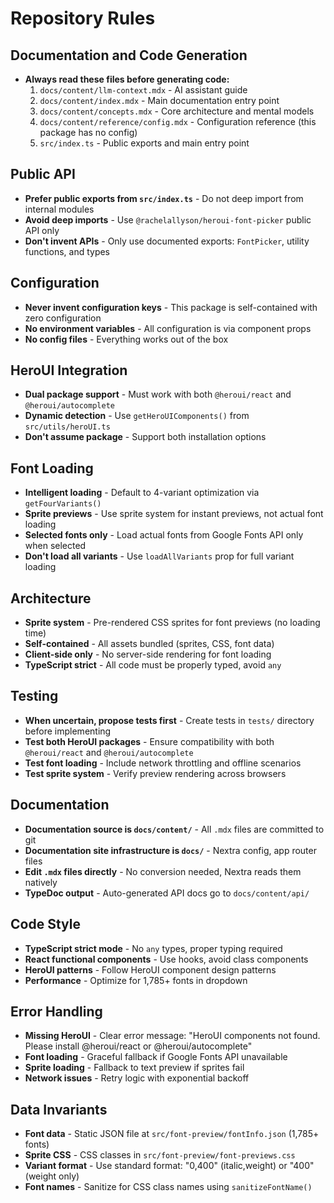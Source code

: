 # Repository Rules

## Documentation and Code Generation

- **Always read these files before generating code:**
  1. `docs/content/llm-context.mdx` - AI assistant guide
  2. `docs/content/index.mdx` - Main documentation entry point
  3. `docs/content/concepts.mdx` - Core architecture and mental models
  4. `docs/content/reference/config.mdx` - Configuration reference (this package has no config)
  5. `src/index.ts` - Public exports and main entry point

## Public API

- **Prefer public exports from `src/index.ts`** - Do not deep import from internal modules
- **Avoid deep imports** - Use `@rachelallyson/heroui-font-picker` public API only
- **Don't invent APIs** - Only use documented exports: `FontPicker`, utility functions, and types

## Configuration

- **Never invent configuration keys** - This package is self-contained with zero configuration
- **No environment variables** - All configuration is via component props
- **No config files** - Everything works out of the box

## HeroUI Integration

- **Dual package support** - Must work with both `@heroui/react` and `@heroui/autocomplete`
- **Dynamic detection** - Use `getHeroUIComponents()` from `src/utils/heroUI.ts`
- **Don't assume package** - Support both installation options

## Font Loading

- **Intelligent loading** - Default to 4-variant optimization via `getFourVariants()`
- **Sprite previews** - Use sprite system for instant previews, not actual font loading
- **Selected fonts only** - Load actual fonts from Google Fonts API only when selected
- **Don't load all variants** - Use `loadAllVariants` prop for full variant loading

## Architecture

- **Sprite system** - Pre-rendered CSS sprites for font previews (no loading time)
- **Self-contained** - All assets bundled (sprites, CSS, font data)
- **Client-side only** - No server-side rendering for font loading
- **TypeScript strict** - All code must be properly typed, avoid `any`

## Testing

- **When uncertain, propose tests first** - Create tests in `tests/` directory before implementing
- **Test both HeroUI packages** - Ensure compatibility with both `@heroui/react` and `@heroui/autocomplete`
- **Test font loading** - Include network throttling and offline scenarios
- **Test sprite system** - Verify preview rendering across browsers

## Documentation

- **Documentation source is `docs/content/`** - All `.mdx` files are committed to git
- **Documentation site infrastructure is `docs/`** - Nextra config, app router files
- **Edit `.mdx` files directly** - No conversion needed, Nextra reads them natively
- **TypeDoc output** - Auto-generated API docs go to `docs/content/api/`

## Code Style

- **TypeScript strict mode** - No `any` types, proper typing required
- **React functional components** - Use hooks, avoid class components
- **HeroUI patterns** - Follow HeroUI component design patterns
- **Performance** - Optimize for 1,785+ fonts in dropdown

## Error Handling

- **Missing HeroUI** - Clear error message: "HeroUI components not found. Please install @heroui/react or @heroui/autocomplete"
- **Font loading** - Graceful fallback if Google Fonts API unavailable
- **Sprite loading** - Fallback to text preview if sprites fail
- **Network issues** - Retry logic with exponential backoff

## Data Invariants

- **Font data** - Static JSON file at `src/font-preview/fontInfo.json` (1,785+ fonts)
- **Sprite CSS** - CSS classes in `src/font-preview/font-previews.css`
- **Variant format** - Use standard format: "0,400" (italic,weight) or "400" (weight only)
- **Font names** - Sanitize for CSS class names using `sanitizeFontName()`
